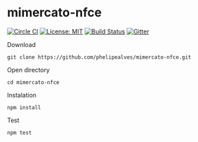 # mimercato-nfce

[![Circle CI](https://circleci.com/gh/phelipealves/mimercato-nfce/tree/master.svg?style=shield&circle-token=e70cd357a0f887110f203b717fb11d7b7d2b1611)](https://circleci.com/gh/phelipealves/mimercato-nfce)
[![License: MIT](https://img.shields.io/badge/License-MIT-yellow.svg)](https://opensource.org/licenses/MIT) 
[![Build Status](https://travis-ci.com/phelipealves/mimercato-nfce.svg?token=sjQEfNaGu5jbKdMKXFeX&branch=master)](https://travis-ci.com/phelipealves/mimercato-nfce)
[![Gitter](https://img.shields.io/gitter/room/nwjs/nw.js.svg)](https://gitter.im/mimercato-nfce/mimercato-nfce)

Download
```
git clone https://github.com/phelipealves/mimercato-nfce.git
```

Open directory
```
cd mimercato-nfce
```

Instalation
```
npm install
```

Test
```
npm test
```
